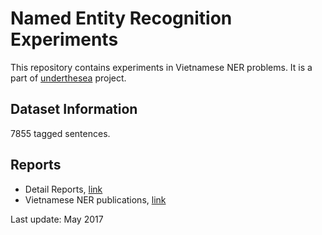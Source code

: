 # Named Entity Recognition Experiments

This repository contains experiments in Vietnamese NER problems. It is a part of [underthesea](https://github.com/magizbox/underthesea) project.

## Dataset Information

7855 tagged sentences.

## Reports

* Detail Reports, [link](https://docs.google.com/spreadsheets/d/1OTd_bktaGpnLSy2I8GiFT2xhElRPymoDjPvqt4cAmc0/pubhtml?gid=0&single=true)
* Vietnamese NER publications, [link](https://docs.google.com/spreadsheets/d/1OTd_bktaGpnLSy2I8GiFT2xhElRPymoDjPvqt4cAmc0/pubhtml?gid=26250307&single=true)

Last update: May 2017